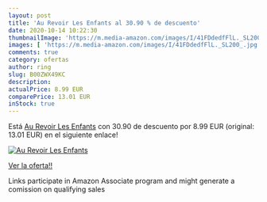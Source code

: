 ```yaml
---
layout: post
title: 'Au Revoir Les Enfants al 30.90 % de descuento'
date: 2020-10-14 10:22:30
thumbnailImage: 'https://m.media-amazon.com/images/I/41FDdedfFlL._SL200_.jpg'
images: [ 'https://m.media-amazon.com/images/I/41FDdedfFlL._SL200_.jpg' ]
comments: true
category: ofertas
author: ring
slug: B00ZWX49KC
description:
actualPrice: 8.99 EUR
comparePrice: 13.01 EUR
inStock: true
---
```


Está [Au Revoir Les Enfants](https://www.amazon.fr/dp/B00ZWX49KC/?tag=tolees0d-21) con 30.90 de descuento por 8.99 EUR (original: 13.01 EUR) en el siguiente enlace!

[![Au Revoir Les Enfants](https://m.media-amazon.com/images/I/41FDdedfFlL._SL200_.jpg)](https://www.amazon.fr/dp/B00ZWX49KC/?tag=tolees0d-21)

[Ver la oferta!!](https://www.amazon.fr/dp/B00ZWX49KC/?tag=tolees0d-21)

Links participate in Amazon Associate program and might generate a comission on qualifying sales


